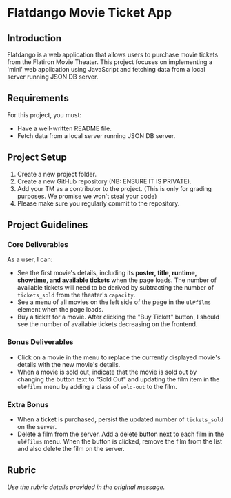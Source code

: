 # Flatdango Movie Ticket App

## Introduction

Flatdango is a web application that allows users to purchase movie tickets from the Flatiron Movie Theater. This project focuses on implementing a 'mini' web application using JavaScript and fetching data from a local server running JSON DB server.

## Requirements

For this project, you must:

- Have a well-written README file.
- Fetch data from a local server running JSON DB server.

## Project Setup

1. Create a new project folder.
2. Create a new GitHub repository (NB: ENSURE IT IS PRIVATE).
3. Add your TM as a contributor to the project. (This is only for grading purposes. We promise we won't steal your code)
4. Please make sure you regularly commit to the repository.

## Project Guidelines

### Core Deliverables

As a user, I can:

- See the first movie's details, including its **poster, title, runtime, showtime, and available tickets** when the page loads. The number of available tickets will need to be derived by subtracting the number of `tickets_sold` from the theater's `capacity`.
- See a menu of all movies on the left side of the page in the `ul#films` element when the page loads.
- Buy a ticket for a movie. After clicking the "Buy Ticket" button, I should see the number of available tickets decreasing on the frontend.

### Bonus Deliverables

- Click on a movie in the menu to replace the currently displayed movie's details with the new movie's details.
- When a movie is sold out, indicate that the movie is sold out by changing the button text to "Sold Out" and updating the film item in the `ul#films` menu by adding a class of `sold-out` to the film.

### Extra Bonus

- When a ticket is purchased, persist the updated number of `tickets_sold` on the server.
- Delete a film from the server. Add a delete button next to each film in the `ul#films` menu. When the button is clicked, remove the film from the list and also delete the film on the server.

## Rubric

*Use the rubric details provided in the original message.*
